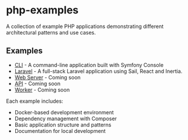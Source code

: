 # php-examples
A collection of example PHP applications demonstrating different architectural patterns and use cases.

## Examples
- [CLI](cli/) - A command-line application built with Symfony Console
- [Laravel](laravel/) - A full-stack Laravel application using Sail, React and Inertia.
- [Web Server](web/) - Coming soon
- [API](api/) - Coming soon
- [Worker](worker/) - Coming soon

Each example includes:
- Docker-based development environment
- Dependency management with Composer
- Basic application structure and patterns
- Documentation for local development
